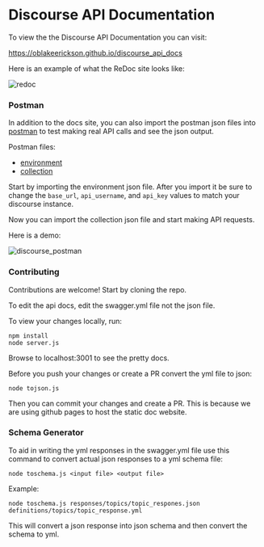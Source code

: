 # Discourse API Documentation

To view the the Discourse API Documentation you can visit:

  https://oblakeerickson.github.io/discourse_api_docs

Here is an example of what the ReDoc site looks like:

![redoc](https://cloud.githubusercontent.com/assets/1490496/20266324/e818b49e-aa32-11e6-8390-242f0f155cb7.gif)

### Postman

In addition to the docs site, you can also import the postman json files into
[postman](https://www.getpostman.com/) to test making real API calls and see the json output.

Postman files:
  - [environment](https://raw.githubusercontent.com/oblakeerickson/discourse_api_docs/master/postman/discourse_local.postman_environment.json)
  - [collection](https://raw.githubusercontent.com/oblakeerickson/discourse_api_docs/master/postman/discourse.postman_collection.json)

Start by importing the environment json file. After you import it be sure to
change the `base_url`, `api_username`, and `api_key` values to match your
discourse instance.

Now you can import the collection json file and start making API requests.

Here is a demo:

![discourse_postman](https://cloud.githubusercontent.com/assets/1490496/20265862/9478355a-aa30-11e6-98b0-ecf7d2ab9263.gif)

### Contributing

Contributions are welcome! Start by cloning the repo.

To edit the api docs, edit the swagger.yml file not the json file.

To view your changes locally, run:

```
npm install
node server.js
```

Browse to localhost:3001 to see the pretty docs.

Before you push your changes or create a PR convert the yml file to json:

```
node tojson.js
```

Then you can commit your changes and create a PR. This is because we are using
github pages to host the static doc website.

### Schema Generator

To aid in writing the yml responses in the swagger.yml file use this command to
convert actual json responses to a yml schema file:

```
node toschema.js <input file> <output file>
```

Example:

```
node toschema.js responses/topics/topic_respones.json definitions/topics/topic_response.yml
```

This will convert a json response into json schema and then convert the schema
to yml.

